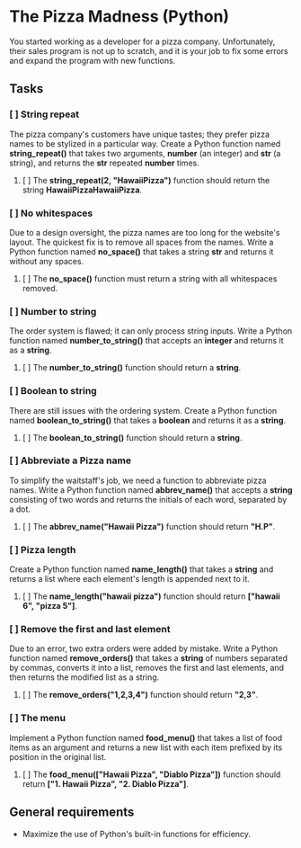 # The Pizza Madness (Python)

You started working as a developer for a pizza company. Unfortunately, their sales program is not up to scratch, and it is your job to fix some errors and expand the program with new functions.

## Tasks

### [ ] String repeat

The pizza company's customers have unique tastes; they prefer pizza names to be stylized in a particular way. Create a Python function named **string_repeat()** that takes two arguments, **number** (an integer) and **str** (a string), and returns the **str** repeated **number** times.

1. [ ] The **string_repeat(2, "HawaiiPizza")** function should return the string **HawaiiPizzaHawaiiPizza**.

### [ ] No whitespaces

Due to a design oversight, the pizza names are too long for the website's layout. The quickest fix is to remove all spaces from the names. Write a Python function named **no_space()** that takes a string **str** and returns it without any spaces.

1. [ ] The **no_space()** function must return a string with all whitespaces removed.

### [ ] Number to string

The order system is flawed; it can only process string inputs. Write a Python function named **number_to_string()** that accepts an **integer** and returns it as a **string**.

1. [ ] The **number_to_string()** function should return a **string**.

### [ ] Boolean to string

There are still issues with the ordering system. Create a Python function named **boolean_to_string()** that takes a **boolean** and returns it as a **string**.

1. [ ] The **boolean_to_string()** function should return a **string**.

### [ ] Abbreviate a Pizza name

To simplify the waitstaff's job, we need a function to abbreviate pizza names. Write a Python function named **abbrev_name()** that accepts a **string** consisting of two words and returns the initials of each word, separated by a dot.

1. [ ] The **abbrev_name("Hawaii Pizza")** function should return **"H.P"**.

### [ ] Pizza length

Create a Python function named **name_length()** that takes a **string** and returns a list where each element's length is appended next to it.

1. [ ] The **name_length("hawaii pizza")** function should return **["hawaii 6", "pizza 5"]**.

### [ ] Remove the first and last element

Due to an error, two extra orders were added by mistake. Write a Python function named **remove_orders()** that takes a **string** of numbers separated by commas, converts it into a list, removes the first and last elements, and then returns the modified list as a string.

1. [ ] The **remove_orders("1,2,3,4")** function should return **"2,3"**.

### [ ] The menu

Implement a Python function named **food_menu()** that takes a list of food items as an argument and returns a new list with each item prefixed by its position in the original list.

1. [ ] The **food_menu(["Hawaii Pizza", "Diablo Pizza"])** function should return **["1. Hawaii Pizza", "2. Diablo Pizza"]**.

## General requirements

- Maximize the use of Python's built-in functions for efficiency.